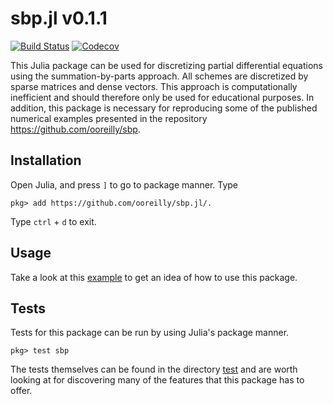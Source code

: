 # sbp.jl v0.1.1

[![Build Status](https://travis-ci.org/ooreilly/sbp.jl.svg?branch=master)](https://travis-ci.org/ooreilly/sbp.jl)
[![Codecov](https://codecov.io/gh/ooreilly/sbp.jl/branch/master/graph/badge.svg)](https://codecov.io/gh/ooreilly/sbp.jl)

This Julia package can be used for discretizing partial differential
equations using the summation-by-parts approach. All schemes are discretized by
sparse matrices and dense vectors. This approach is computationally inefficient
and should therefore only be used for educational purposes. 
In addition, this package is necessary for reproducing some of the published
numerical examples presented in the repository
https://github.com/ooreilly/sbp. 

## Installation
Open Julia, and press `]` to go to package manner. Type
```
pkg> add https://github.com/ooreilly/sbp.jl/.

```
Type `ctrl` + `d` to exit.

## Usage
Take a look at this [example](examples/wave_equation_1d.jl) to get an idea of
how to use this package.


## Tests
Tests for this package can be run by using Julia's package manner.
```
pkg> test sbp
```
The tests themselves can be found in the directory [test](test/) and are worth
looking at for discovering many of the features that this package has to offer.
